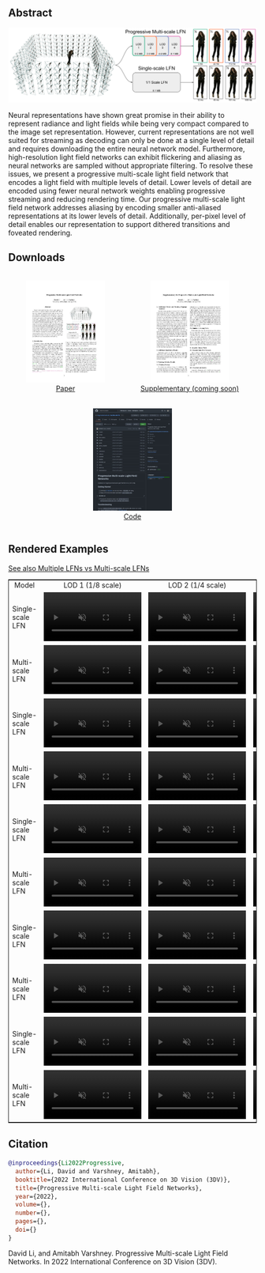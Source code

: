 <style>
@media screen and (min-width: 64em) {
.main-content {
    max-width: 70rem;
}
}
.page-header{
background-color: #086375;
background-image: linear-gradient(120deg, #156064, #086375);
}
.erp_image {
    width: 12.4rem;
    object-fit: fill;
}
.main-content table th, .main-content table td {
    padding: 0;
}
.table_header td {
  text-align: center;
}
.comparison_table {
  border: 1px solid;
}
</style>

## Abstract

[![Teaser image of Progressive Multi-scale Light Field Networks](resources/teaser.png)](#)

Neural representations have shown great promise in their ability to represent radiance and light fields while being very compact compared to the image set representation. However, current representations are not well suited for streaming as decoding can only be done at a single level of detail and requires downloading the entire neural network model. Furthermore, high-resolution light field networks can exhibit flickering and aliasing as neural networks are sampled without appropriate filtering. To resolve these issues, we present a progressive multi-scale light field network that encodes a light field with multiple levels of detail. Lower levels of detail are encoded using fewer neural network weights enabling progressive streaming and reducing rendering time. Our progressive multi-scale light field network addresses aliasing by encoding smaller anti-aliased representations at its lower levels of detail. Additionally, per-pixel level of detail enables our representation to support dithered transitions and foveated rendering.

## Downloads

<div style="display: flex; text-align:center; flex-direction: row; flex-wrap: wrap;">
<div style="margin:1rem; flex-grow: 1;"><a href="https://arxiv.org/abs/2208.06710"><img style="max-width:10rem;" src="resources/paper.jpg"><br>Paper</a><br></div>
<div style="margin:1rem; flex-grow: 1;"><a href="#" onclick="return false;"><img style="max-width:10rem;" src="resources/supplementary.jpg"><br>Supplementary (coming soon)</a></div>
<div style="margin:1rem; flex-grow: 1;"><a href="https://github.com/AugmentariumLab/multiscale-lfn"><img style="max-width:10rem;" src="resources/github.jpg"><br>Code</a></div>
</div>

## Rendered Examples

<div class='container'>
  <a href="multiple_lfn_comparison.html" rel="noopener noreferrer">See also Multiple LFNs vs Multi-scale LFNs</a>
  <br>
  <table class="comparison_table" cellspacing="3">
    <tr class="table_header">
      <td>
        Model
      </td>
      <td>
        LOD 1 (1/8 scale)
      </td>
      <td>
        LOD 2 (1/4 scale)
      </td>
      <td>
        LOD 3 (1/2 scale)
      </td>
      <td>
        LOD 4 (1/1 scale)
      </td>
    </tr>
    <tr>
      <td>Single-scale LFN</td>
      <td><video muted autoplay loop class="erp_image">
        <source src="resources/videos/dataset1/fullscale_r8.mp4" type="video/mp4">
      </video></td>
      <td><video muted autoplay loop class="erp_image">
        <source src="resources/videos/dataset1/fullscale_r4.mp4" type="video/mp4">
      </video></td>
      <td><video muted autoplay loop class="erp_image">
        <source src="resources/videos/dataset1/fullscale_r2.mp4" type="video/mp4">
      </video></td>
      <td><video muted autoplay loop class="erp_image">
        <source src="resources/videos/dataset1/fullscale_r1.mp4" type="video/mp4">
      </video></td>
    </tr>
    <tr>
      <td>Multi-scale LFN</td>
      <td><video muted autoplay loop class="erp_image">
        <source src="resources/videos/dataset1/multiscale_r8.mp4" type="video/mp4">
      </video></td>
      <td><video muted autoplay loop class="erp_image">
        <source src="resources/videos/dataset1/multiscale_r4.mp4" type="video/mp4">
      </video></td>
      <td><video muted autoplay loop class="erp_image">
        <source src="resources/videos/dataset1/multiscale_r2.mp4" type="video/mp4">
      </video></td>
      <td><video muted autoplay loop class="erp_image">
        <source src="resources/videos/dataset1/multiscale_r1.mp4" type="video/mp4">
      </video></td>
    </tr>
    <tr>
      <td>Single-scale LFN</td>
      <td><video muted autoplay loop class="erp_image">
        <source src="resources/videos/dataset2/fullscale_r8.mp4" type="video/mp4">
      </video></td>
      <td><video muted autoplay loop class="erp_image">
        <source src="resources/videos/dataset2/fullscale_r4.mp4" type="video/mp4">
      </video></td>
      <td><video muted autoplay loop class="erp_image">
        <source src="resources/videos/dataset2/fullscale_r2.mp4" type="video/mp4">
      </video></td>
      <td><video muted autoplay loop class="erp_image">
        <source src="resources/videos/dataset2/fullscale_r1.mp4" type="video/mp4">
      </video></td>
    </tr>
    <tr>
      <td>Multi-scale LFN</td>
      <td><video muted autoplay loop class="erp_image">
        <source src="resources/videos/dataset2/multiscale_r8.mp4" type="video/mp4">
      </video></td>
      <td><video muted autoplay loop class="erp_image">
        <source src="resources/videos/dataset2/multiscale_r4.mp4" type="video/mp4">
      </video></td>
      <td><video muted autoplay loop class="erp_image">
        <source src="resources/videos/dataset2/multiscale_r2.mp4" type="video/mp4">
      </video></td>
      <td><video muted autoplay loop class="erp_image">
        <source src="resources/videos/dataset2/multiscale_r1.mp4" type="video/mp4">
      </video></td>
    </tr>
    <tr>
      <td>Single-scale LFN</td>
      <td><video muted autoplay loop class="erp_image">
        <source src="resources/videos/dataset3/fullscale_r8.mp4" type="video/mp4">
      </video></td>
      <td><video muted autoplay loop class="erp_image">
        <source src="resources/videos/dataset3/fullscale_r4.mp4" type="video/mp4">
      </video></td>
      <td><video muted autoplay loop class="erp_image">
        <source src="resources/videos/dataset3/fullscale_r2.mp4" type="video/mp4">
      </video></td>
      <td><video muted autoplay loop class="erp_image">
        <source src="resources/videos/dataset3/fullscale_r1.mp4" type="video/mp4">
      </video></td>
    </tr>
    <tr>
      <td>Multi-scale LFN</td>
      <td><video muted autoplay loop class="erp_image">
        <source src="resources/videos/dataset3/multiscale_r8.mp4" type="video/mp4">
      </video></td>
      <td><video muted autoplay loop class="erp_image">
        <source src="resources/videos/dataset3/multiscale_r4.mp4" type="video/mp4">
      </video></td>
      <td><video muted autoplay loop class="erp_image">
        <source src="resources/videos/dataset3/multiscale_r2.mp4" type="video/mp4">
      </video></td>
      <td><video muted autoplay loop class="erp_image">
        <source src="resources/videos/dataset3/multiscale_r1.mp4" type="video/mp4">
      </video></td>
    </tr>
    <tr>
      <td>Single-scale LFN</td>
      <td><video muted autoplay loop class="erp_image">
        <source src="resources/videos/dataset4/fullscale_r8.mp4" type="video/mp4">
      </video></td>
      <td><video muted autoplay loop class="erp_image">
        <source src="resources/videos/dataset4/fullscale_r4.mp4" type="video/mp4">
      </video></td>
      <td><video muted autoplay loop class="erp_image">
        <source src="resources/videos/dataset4/fullscale_r2.mp4" type="video/mp4">
      </video></td>
      <td><video muted autoplay loop class="erp_image">
        <source src="resources/videos/dataset4/fullscale_r1.mp4" type="video/mp4">
      </video></td>
    </tr>
    <tr>
      <td>Multi-scale LFN</td>
      <td><video muted autoplay loop class="erp_image">
        <source src="resources/videos/dataset4/multiscale_r8.mp4" type="video/mp4">
      </video></td>
      <td><video muted autoplay loop class="erp_image">
        <source src="resources/videos/dataset4/multiscale_r4.mp4" type="video/mp4">
      </video></td>
      <td><video muted autoplay loop class="erp_image">
        <source src="resources/videos/dataset4/multiscale_r2.mp4" type="video/mp4">
      </video></td>
      <td><video muted autoplay loop class="erp_image">
        <source src="resources/videos/dataset4/multiscale_r1.mp4" type="video/mp4">
      </video></td>
    </tr>
    <tr>
      <td>Single-scale LFN</td>
      <td><video muted autoplay loop class="erp_image">
        <source src="resources/videos/dataset5/fullscale_r8.mp4" type="video/mp4">
      </video></td>
      <td><video muted autoplay loop class="erp_image">
        <source src="resources/videos/dataset5/fullscale_r4.mp4" type="video/mp4">
      </video></td>
      <td><video muted autoplay loop class="erp_image">
        <source src="resources/videos/dataset5/fullscale_r2.mp4" type="video/mp4">
      </video></td>
      <td><video muted autoplay loop class="erp_image">
        <source src="resources/videos/dataset5/fullscale_r1.mp4" type="video/mp4">
      </video></td>
    </tr>
    <tr>
      <td>Multi-scale LFN</td>
      <td><video muted autoplay loop class="erp_image">
        <source src="resources/videos/dataset5/multiscale_r8.mp4" type="video/mp4">
      </video></td>
      <td><video muted autoplay loop class="erp_image">
        <source src="resources/videos/dataset5/multiscale_r4.mp4" type="video/mp4">
      </video></td>
      <td><video muted autoplay loop class="erp_image">
        <source src="resources/videos/dataset5/multiscale_r2.mp4" type="video/mp4">
      </video></td>
      <td><video muted autoplay loop class="erp_image">
        <source src="resources/videos/dataset5/multiscale_r1.mp4" type="video/mp4">
      </video></td>
    </tr>
  </table>
</div>

## Citation

```bibtex
@inproceedings{Li2022Progressive,
  author={Li, David and Varshney, Amitabh},
  booktitle={2022 International Conference on 3D Vision (3DV)},
  title={Progressive Multi-scale Light Field Networks},
  year={2022},
  volume={},
  number={},
  pages={},
  doi={}
}
```

David Li, and Amitabh Varshney. Progressive Multi-scale Light Field Networks. In 2022 International Conference on 3D Vision (3DV).
